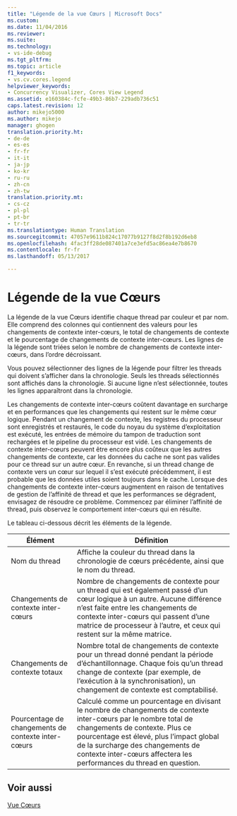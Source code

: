 ```yaml
---
title: "Légende de la vue Cœurs | Microsoft Docs"
ms.custom: 
ms.date: 11/04/2016
ms.reviewer: 
ms.suite: 
ms.technology:
- vs-ide-debug
ms.tgt_pltfrm: 
ms.topic: article
f1_keywords:
- vs.cv.cores.legend
helpviewer_keywords:
- Concurrency Visualizer, Cores View Legend
ms.assetid: e160384c-fcfe-49b3-86b7-229adb736c51
caps.latest.revision: 12
author: mikejo5000
ms.author: mikejo
manager: ghogen
translation.priority.ht:
- de-de
- es-es
- fr-fr
- it-it
- ja-jp
- ko-kr
- ru-ru
- zh-cn
- zh-tw
translation.priority.mt:
- cs-cz
- pl-pl
- pt-br
- tr-tr
ms.translationtype: Human Translation
ms.sourcegitcommit: 47057e9611b824c17077b9127f8d2f8b192d6eb8
ms.openlocfilehash: 4fac3ff28de087401a7ce3efd5ac86ea4e7b8670
ms.contentlocale: fr-fr
ms.lasthandoff: 05/13/2017

---
```

# <a name="cores-view-legend"></a>Légende de la vue Cœurs
La légende de la vue Cœurs identifie chaque thread par couleur et par nom. Elle comprend des colonnes qui contiennent des valeurs pour les changements de contexte inter-cœurs, le total de changements de contexte et le pourcentage de changements de contexte inter-cœurs. Les lignes de la légende sont triées selon le nombre de changements de contexte inter-cœurs, dans l’ordre décroissant.  
  
 Vous pouvez sélectionner des lignes de la légende pour filtrer les threads qui doivent s’afficher dans la chronologie. Seuls les threads sélectionnés sont affichés dans la chronologie. Si aucune ligne n’est sélectionnée, toutes les lignes apparaîtront dans la chronologie.  
  
 Les changements de contexte inter-cœurs coûtent davantage en surcharge et en performances que les changements qui restent sur le même cœur logique. Pendant un changement de contexte, les registres du processeur sont enregistrés et restaurés, le code du noyau du système d’exploitation est exécuté, les entrées de mémoire du tampon de traduction sont rechargées et le pipeline du processeur est vidé. Les changements de contexte inter-cœurs peuvent être encore plus coûteux que les autres changements de contexte, car les données du cache ne sont pas valides pour ce thread sur un autre cœur. En revanche, si un thread change de contexte vers un cœur sur lequel il s’est exécuté précédemment, il est probable que les données utiles soient toujours dans le cache. Lorsque des changements de contexte inter-cœurs augmentent en raison de tentatives de gestion de l’affinité de thread et que les performances se dégradent, envisagez de résoudre ce problème. Commencez par éliminer l’affinité de thread, puis observez le comportement inter-cœurs qui en résulte.  
  
 Le tableau ci-dessous décrit les éléments de la légende.  
  
|Élément|Définition|  
|-------------|----------------|  
|Nom du thread|Affiche la couleur du thread dans la chronologie de cœurs précédente, ainsi que le nom du thread.|  
|Changements de contexte inter-cœurs|Nombre de changements de contexte pour un thread qui est également passé d’un cœur logique à un autre. Aucune différence n’est faite entre les changements de contexte inter-cœurs qui passent d’une matrice de processeur à l’autre, et ceux qui restent sur la même matrice.|  
|Changements de contexte totaux|Nombre total de changements de contexte pour un thread donné pendant la période d’échantillonnage. Chaque fois qu’un thread change de contexte (par exemple, de l’exécution à la synchronisation), un changement de contexte est comptabilisé.|  
|Pourcentage de changements de contexte inter-cœurs|Calculé comme un pourcentage en divisant le nombre de changements de contexte inter-cœurs par le nombre total de changements de contexte. Plus ce pourcentage est élevé, plus l’impact global de la surcharge des changements de contexte inter-cœurs affectera les performances du thread en question.|  
  
## <a name="see-also"></a>Voir aussi  
 [Vue Cœurs](../profiling/cores-view.md)
